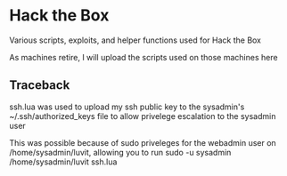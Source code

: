 # Hack the Box

Various scripts, exploits, and helper functions used for Hack the Box

As machines retire, I will upload the scripts used on those machines here

## Traceback

ssh.lua was used to upload my ssh public key to the sysadmin's ~/.ssh/authorized_keys file to allow privelege escalation to the sysadmin user

This was possible because of sudo priveleges for the webadmin user on /home/sysadmin/luvit, allowing you to run sudo -u sysadmin /home/sysadmin/luvit ssh.lua